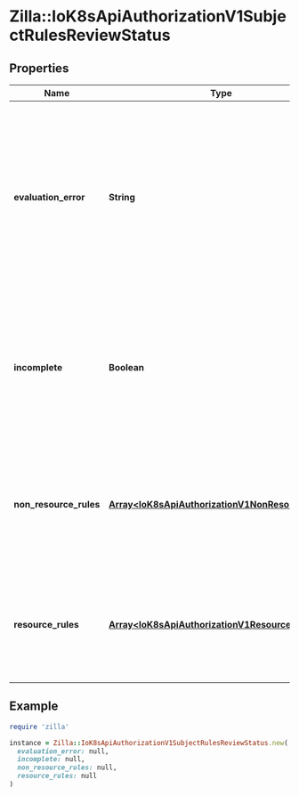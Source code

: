 # Zilla::IoK8sApiAuthorizationV1SubjectRulesReviewStatus

## Properties

| Name | Type | Description | Notes |
| ---- | ---- | ----------- | ----- |
| **evaluation_error** | **String** | EvaluationError can appear in combination with Rules. It indicates an error occurred during rule evaluation, such as an authorizer that doesn&#39;t support rule evaluation, and that ResourceRules and/or NonResourceRules may be incomplete. | [optional] |
| **incomplete** | **Boolean** | Incomplete is true when the rules returned by this call are incomplete. This is most commonly encountered when an authorizer, such as an external authorizer, doesn&#39;t support rules evaluation. |  |
| **non_resource_rules** | [**Array&lt;IoK8sApiAuthorizationV1NonResourceRule&gt;**](IoK8sApiAuthorizationV1NonResourceRule.md) | NonResourceRules is the list of actions the subject is allowed to perform on non-resources. The list ordering isn&#39;t significant, may contain duplicates, and possibly be incomplete. |  |
| **resource_rules** | [**Array&lt;IoK8sApiAuthorizationV1ResourceRule&gt;**](IoK8sApiAuthorizationV1ResourceRule.md) | ResourceRules is the list of actions the subject is allowed to perform on resources. The list ordering isn&#39;t significant, may contain duplicates, and possibly be incomplete. |  |

## Example

```ruby
require 'zilla'

instance = Zilla::IoK8sApiAuthorizationV1SubjectRulesReviewStatus.new(
  evaluation_error: null,
  incomplete: null,
  non_resource_rules: null,
  resource_rules: null
)
```

